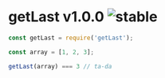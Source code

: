 
# getLast v1.0.0 ![stable](https://img.shields.io/badge/stability-stable-4EBA0F.svg?style=flat)

```js
const getLast = require('getLast');

const array = [1, 2, 3];

getLast(array) === 3 // ta-da
```
